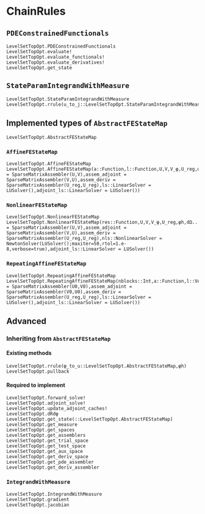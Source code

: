 # ChainRules

## `PDEConstrainedFunctionals`

```@docs
LevelSetTopOpt.PDEConstrainedFunctionals
LevelSetTopOpt.evaluate!
LevelSetTopOpt.evaluate_functionals!
LevelSetTopOpt.evaluate_derivatives!
LevelSetTopOpt.get_state
```

## `StateParamIntegrandWithMeasure`

```@docs
LevelSetTopOpt.StateParamIntegrandWithMeasure
LevelSetTopOpt.rrule(u_to_j::LevelSetTopOpt.StateParamIntegrandWithMeasure,uh,φh)
```

## Implemented types of `AbstractFEStateMap`

```@docs
LevelSetTopOpt.AbstractFEStateMap
```

### `AffineFEStateMap`
```@docs
LevelSetTopOpt.AffineFEStateMap
LevelSetTopOpt.AffineFEStateMap(a::Function,l::Function,U,V,V_φ,U_reg,φh,dΩ...;assem_U = SparseMatrixAssembler(U,V),assem_adjoint = SparseMatrixAssembler(V,U),assem_deriv = SparseMatrixAssembler(U_reg,U_reg),ls::LinearSolver = LUSolver(),adjoint_ls::LinearSolver = LUSolver())
```

### `NonlinearFEStateMap`
```@docs
LevelSetTopOpt.NonlinearFEStateMap
LevelSetTopOpt.NonlinearFEStateMap(res::Function,U,V,V_φ,U_reg,φh,dΩ...;assem_U = SparseMatrixAssembler(U,V),assem_adjoint = SparseMatrixAssembler(V,U),assem_deriv = SparseMatrixAssembler(U_reg,U_reg),nls::NonlinearSolver = NewtonSolver(LUSolver();maxiter=50,rtol=1.e-8,verbose=true),adjoint_ls::LinearSolver = LUSolver())
```

### `RepeatingAffineFEStateMap`
```@docs
LevelSetTopOpt.RepeatingAffineFEStateMap
LevelSetTopOpt.RepeatingAffineFEStateMap(nblocks::Int,a::Function,l::Vector{<:Function},U0,V0,V_φ,U_reg,φh,dΩ...;assem_U = SparseMatrixAssembler(U0,V0),assem_adjoint = SparseMatrixAssembler(V0,U0),assem_deriv = SparseMatrixAssembler(U_reg,U_reg),ls::LinearSolver = LUSolver(),adjoint_ls::LinearSolver = LUSolver())
```

## Advanced

### Inheriting from `AbstractFEStateMap`

#### Existing methods
```@docs
LevelSetTopOpt.rrule(φ_to_u::LevelSetTopOpt.AbstractFEStateMap,φh)
LevelSetTopOpt.pullback
```

#### Required to implement
```@docs
LevelSetTopOpt.forward_solve!
LevelSetTopOpt.adjoint_solve!
LevelSetTopOpt.update_adjoint_caches!
LevelSetTopOpt.dRdφ
LevelSetTopOpt.get_state(::LevelSetTopOpt.AbstractFEStateMap)
LevelSetTopOpt.get_measure
LevelSetTopOpt.get_spaces
LevelSetTopOpt.get_assemblers
LevelSetTopOpt.get_trial_space
LevelSetTopOpt.get_test_space
LevelSetTopOpt.get_aux_space
LevelSetTopOpt.get_deriv_space
LevelSetTopOpt.get_pde_assembler
LevelSetTopOpt.get_deriv_assembler
```

### `IntegrandWithMeasure`

```@docs
LevelSetTopOpt.IntegrandWithMeasure
LevelSetTopOpt.gradient
LevelSetTopOpt.jacobian
```